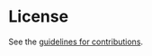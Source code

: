 # License

See the
[guidelines for contributions](https://github.com/OR13/draft-steele-spice-profiles-bcp/blob/main/CONTRIBUTING.md).
